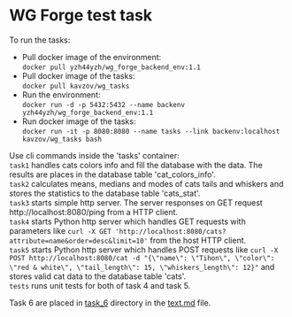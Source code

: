 # WG Forge test task
To run the tasks:
- Pull docker image of the environment:  
`docker pull yzh44yzh/wg_forge_backend_env:1.1`  
- Pull docker image of the tasks:  
`docker pull kavzov/wg_tasks`  
- Run the environment:  
`docker run -d -p 5432:5432 --name backenv yzh44yzh/wg_forge_backend_env:1.1`
- Run docker image of the tasks:  
`docker run -it -p 8080:8080 --name tasks --link backenv:localhost kavzov/wg_tasks bash`

Use cli commands inside the 'tasks' container:  
`task1` handles cats colors info and fill the database with the data. The results are places in the database table 'cat_colors_info'.  
`task2` calculates means, medians and modes of cats tails and whiskers and stores the statistics to the database table 'cats_stat'.  
`task3` starts simple http server. The server responses on GET request http://localhost:8080/ping from a HTTP client.  
`task4` starts Python http server which handles GET requests with parameters like `curl -X GET 'http://localhost:8080/cats?attribute=name&order=desc&limit=10'` from the host HTTP client.  
`task5` starts Python http server which handles POST requests like `curl -X POST http://localhost:8080/cat
-d "{\"name\": \"Tihon\", \"color\": \"red & white\", \"tail_length\": 15, \"whiskers_length\": 12}"` and stores valid cat data to the database table 'cats'.  
`tests` runs unit tests for both of task 4 and task 5.

Task 6 are placed in [task_6](https://github.com/kavzov/testtask/tree/master/task_6) directory in the [text.md](https://github.com/kavzov/testtask/blob/master/task_6/text.md) file.  
